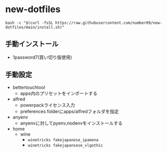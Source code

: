 # new-dotfiles

```
bash -c "$(curl -fsSL https://raw.githubusercontent.com/number09/new-dotfiles/main/install.sh)"
```


## 手動インストール
- 1password7(買い切り版使用)


## 手動設定
- bettertouchtool
    - apps内のプリセットをインポートする
- alfred
    - powerpackライセンス入力
    - preferences folderにapps/alfredフォルダを指定
- anyenv
    - anyenvに対してpyenv,nodenvをインストールする
- home
    - wine
        - `winetricks fakejapanese_ipamona`
        - `winetricks fakejapansese_vlgothic`
